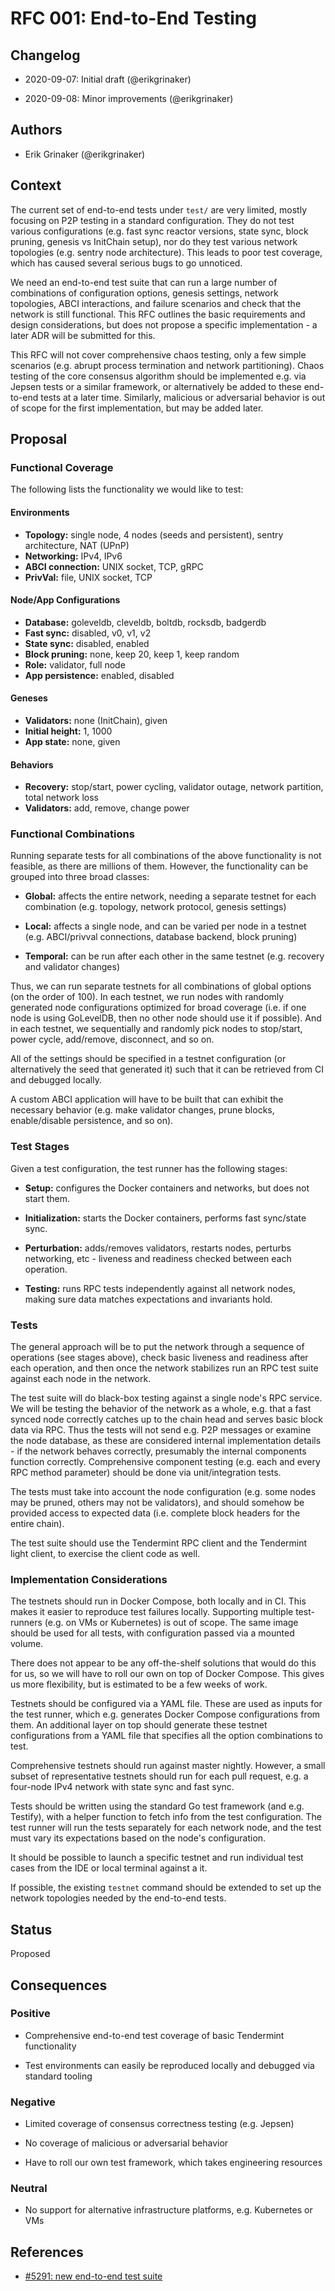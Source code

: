 # RFC 001: End-to-End Testing

## Changelog

- 2020-09-07: Initial draft (@erikgrinaker)

- 2020-09-08: Minor improvements (@erikgrinaker)

## Authors

- Erik Grinaker (@erikgrinaker)

## Context

The current set of end-to-end tests under `test/` are very limited, mostly focusing on P2P testing in a standard configuration. They do not test various configurations (e.g. fast sync reactor versions, state sync, block pruning, genesis vs InitChain setup), nor do they test various network topologies (e.g. sentry node architecture). This leads to poor test coverage, which has caused several serious bugs to go unnoticed.

We need an end-to-end test suite that can run a large number of combinations of configuration options, genesis settings, network topologies, ABCI interactions, and failure scenarios and check that the network is still functional. This RFC outlines the basic requirements and design considerations, but does not propose a specific implementation - a later ADR will be submitted for this.

This RFC will not cover comprehensive chaos testing, only a few simple scenarios (e.g. abrupt process termination and network partitioning). Chaos testing of the core consensus algorithm should be implemented e.g. via Jepsen tests or a similar framework, or alternatively be added to these end-to-end tests at a later time. Similarly, malicious or adversarial behavior is out of scope for the first implementation, but may be added later.

## Proposal

### Functional Coverage

The following lists the functionality we would like to test:

#### Environments

- **Topology:** single node, 4 nodes (seeds and persistent), sentry architecture, NAT (UPnP)
- **Networking:** IPv4, IPv6
- **ABCI connection:** UNIX socket, TCP, gRPC
- **PrivVal:** file, UNIX socket, TCP

#### Node/App Configurations

- **Database:** goleveldb, cleveldb, boltdb, rocksdb, badgerdb
- **Fast sync:** disabled, v0, v1, v2
- **State sync:** disabled, enabled
- **Block pruning:** none, keep 20, keep 1, keep random
- **Role:** validator, full node
- **App persistence:** enabled, disabled

#### Geneses

- **Validators:** none (InitChain), given
- **Initial height:** 1, 1000
- **App state:** none, given

#### Behaviors

- **Recovery:** stop/start, power cycling, validator outage, network partition, total network loss
- **Validators:** add, remove, change power

### Functional Combinations

Running separate tests for all combinations of the above functionality is not feasible, as there are millions of them. However, the functionality can be grouped into three broad classes:

- **Global:** affects the entire network, needing a separate testnet for each combination (e.g. topology, network protocol, genesis settings)

- **Local:** affects a single node, and can be varied per node in a testnet (e.g. ABCI/privval connections, database backend, block pruning)

- **Temporal:** can be run after each other in the same testnet (e.g. recovery and validator changes)

Thus, we can run separate testnets for all combinations of global options (on the order of 100). In each testnet, we run nodes with randomly generated node configurations optimized for broad coverage (i.e. if one node is using GoLevelDB, then no other node should use it if possible). And in each testnet, we sequentially and randomly pick nodes to stop/start, power cycle, add/remove, disconnect, and so on.

All of the settings should be specified in a testnet configuration (or alternatively the seed that generated it) such that it can be retrieved from CI and debugged locally.

A custom ABCI application will have to be built that can exhibit the necessary behavior (e.g. make validator changes, prune blocks, enable/disable persistence, and so on).

### Test Stages

Given a test configuration, the test runner has the following stages:

- **Setup:** configures the Docker containers and networks, but does not start them.

- **Initialization:** starts the Docker containers, performs fast sync/state sync.

- **Perturbation:** adds/removes validators, restarts nodes, perturbs networking, etc - liveness and readiness checked between each operation.

- **Testing:** runs RPC tests independently against all network nodes, making sure data matches expectations and invariants hold.

### Tests

The general approach will be to put the network through a sequence of operations (see stages above), check basic liveness and readiness after each operation, and then once the network stabilizes run an RPC test suite against each node in the network.

The test suite will do black-box testing against a single node's RPC service. We will be testing the behavior of the network as a whole, e.g. that a fast synced node correctly catches up to the chain head and serves basic block data via RPC. Thus the tests will not send e.g. P2P messages or examine the node database, as these are considered internal implementation details - if the network behaves correctly, presumably the internal components function correctly. Comprehensive component testing (e.g. each and every RPC method parameter) should be done via unit/integration tests.

The tests must take into account the node configuration (e.g. some nodes may be pruned, others may not be validators), and should somehow be provided access to expected data (i.e. complete block headers for the entire chain).

The test suite should use the Tendermint RPC client and the Tendermint light client, to exercise the client code as well.

### Implementation Considerations

The testnets should run in Docker Compose, both locally and in CI. This makes it easier to reproduce test failures locally. Supporting multiple test-runners (e.g. on VMs or Kubernetes) is out of scope. The same image should be used for all tests, with configuration passed via a mounted volume.

There does not appear to be any off-the-shelf solutions that would do this for us, so we will have to roll our own on top of Docker Compose. This gives us more flexibility, but is estimated to be a few weeks of work.

Testnets should be configured via a YAML file. These are used as inputs for the test runner, which e.g. generates Docker Compose configurations from them. An additional layer on top should generate these testnet configurations from a YAML file that specifies all the option combinations to test.

Comprehensive testnets should run against master nightly. However, a small subset of representative testnets should run for each pull request, e.g. a four-node IPv4 network with state sync and fast sync.

Tests should be written using the standard Go test framework (and e.g. Testify), with a helper function to fetch info from the test configuration. The test runner will run the tests separately for each network node, and the test must vary its expectations based on the node's configuration.

It should be possible to launch a specific testnet and run individual test cases from the IDE or local terminal against a it.

If possible, the existing `testnet` command should be extended to set up the network topologies needed by the end-to-end tests.

## Status

Proposed

## Consequences

### Positive

- Comprehensive end-to-end test coverage of basic Tendermint functionality

- Test environments can easily be reproduced locally and debugged via standard tooling

### Negative

- Limited coverage of consensus correctness testing (e.g. Jepsen)

- No coverage of malicious or adversarial behavior

- Have to roll our own test framework, which takes engineering resources

### Neutral

- No support for alternative infrastructure platforms, e.g. Kubernetes or VMs

## References

- [#5291: new end-to-end test suite](https://github.com/tendermint/tendermint/issues/5291)
